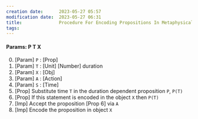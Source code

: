 ```yaml
---
creation date:		2023-05-27 05:57
modification date:	2023-05-27 06:31
title: 				Procedure For Encoding Propositions In Metaphysical Objects
tags:
---
```

#### Params: P T X
0. [Param] `P` : [Prop]
1. [Param] `T` : [Unit]  [Number] duration
2. [Param] `X` : [Obj]
3. [Param] `A` : [Action]
4. [Param] `S` : [Time]
5. [Prop]  Substitute time `T` in the duration dependent proposition `P`,  `P(T)` 
6. [Prop] If this statement is encoded in the object `X` then `P(T)`
7. [Imp] Accept the proposition [Prop 6] via `A`
8. [Imp] Encode the proposition in object `X`